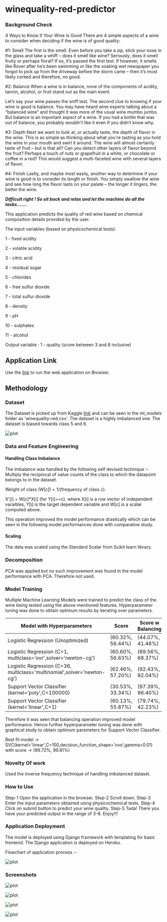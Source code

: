 # winequality-red-predictor
### Background Check
4 Ways to Know if Your Wine Is Good
There are 4 simple aspects of a wine to consider when deciding if the wine is of good quality:

#1: Smell
The first is the smell.  Even before you take a sip, stick your nose in the glass and take a whiff – does it smell like wine? Seriously, does it smell fruity or perhaps floral?  If so, it’s passed the first test. If however, it smells like Rover after he’s been swimming or like the soaking wet newspaper you forgot to pick up from the driveway before the storm came – then it’s most likely corked and therefore, no good.

#2: Balance
When a wine is in balance, none of the components of acidity, tannin, alcohol, or fruit stand out as the main event.

Let’s say your wine passes the sniff test. The second clue to knowing if your wine is good is balance.  You may have heard wine experts talking about a “balanced wine” and thought it was more of the usual wine mumbo jumbo. But balance is an important aspect of a wine.  If you had a bottle that was out of balance, you probably wouldn’t like it even if you didn’t know why. 

#3: Depth
Next we want to look at, or actually taste, the depth of flavor in the wine. This is as simple as thinking about what you’re tasting as you hold the wine in your mouth and swirl it around. The wine will almost certainly taste of fruit – but is that all?  Can you detect other layers of flavor beyond the fruit? Perhaps a touch of nuts or grapefruit in a white, or chocolate or coffee in a red? This would suggest a multi-faceted wine with several layers of flavor.

#4: Finish
Lastly, and maybe most easily, another way to determine if your wine is good is to consider its length or finish.  You simply swallow the wine and see how long the flavor lasts on your palate – the longer it lingers, the better the wine.

***Difficult right ! So sit back and relax and let the machine do all the tasks.......***

This application predicts the quality of red wine based on chemical composition details provided by the user. 

The input variables (based on physicochemical tests):

1 - fixed acidity

2 - volatile acidity

3 - citric acid

4 - residual sugar

5 - chlorides

6 - free sulfur dioxide

7 - total sulfur dioxide

8 - density

9 - pH

10 - sulphates

11 - alcohol

Output variable :
1 - quality (score between 3 and 8 inclusive)

## Application Link

Use the [link](https://winequality-red-predictor.herokuapp.com/winequality/) to run the web application on Browser.

## Methodology
### Dataset
The Dataset is picked up from Kaggle [link](https://www.kaggle.com/uciml/red-wine-quality-cortez-et-al-2009) and can be seen in the ml_models folder as 'winequality-red.csv'. The dataset is a highly imbalanced one. The dataset is biased towards class 5 and 6.

![plot](./wine_app/ml_models/CountPlot.png)

### Data and Feature Engineering
#### Handling Class Imbalance
The imbalance was handled by the following self devised technique :-
Multiply the reciprocal of value counts of the class to which the datapoint belongs to in the dataset.

Weight of class (W[c]) = 1/(frequency of class c).

X'[i] = W[c]*X[i] (for Y[i]==c).
where X[i] is a row vector of independent varaibles, Y[i] is the target dependent variable and W[c] is a scalar computed above.

This operation improved the model performance drastically which can be seen in the following model performances done with comparative study.

#### Scaling
The data was scaled using the Standard Scalar from Scikit learn library.

### Decomposition
PCA was applied but no such improvement was found in the model performance with PCA. Therefore not used.

### Model Training
Multiple Machine Learning Models were trained to predict the class of the wine being tested using the above mentioned features. Hyperparameter tuning was done to obtain optimum results by iterating over parameters.

| Model with Hyperparameters                                               | Score             | Score w Balancing |
| ------------------------------------------------------------------------ | ----------------- |------------------ |
| Logistic Regression (Unoptimized)                                        | (60.32%, 56.44%)  | (44.07%, 41.48%)  |
| Logistic Regression (C=1, multiclass='ovr',solver='newton-cg')           | (60.60%, 56.63%)  | (69.56%, 68.37%)  |
| Logistic Regression (C=36, multiclass='multinomial',solver='newton-cg')  | (62.46%, 57.20%)  | (92.43%, 92.04%)  |
| Support Vector Classifier (kernel='poly',C=100000)                       | (30.53%, 33.34%)  | (97.39%, 96.40%)  |
| Support Vector Classifier (kernel='linear',C=1)                          | (60.13%, 55.87%)  | (79.74%, 42.23%)  |

Therefore it was seen that balancing operation improved model performance. Hence further hyperparameter tuning was done with graphical study to obtain optimum parameters for Support Vector Classifier. 

Best fit model -> SVC(kernel='linear',C=100,decision_function_shape='ovo',gamma=0.01)
with score -> (99.72%, 99.81%)

### Novelty Of work
Used the inverse frequency technique of handling imbalanced dataset.

### How to Use
Step-1 Open the application in the browser.
Step-2 Scroll down.
Step-3 Enter the input parameters obtained using physicochemical tests.
Step-4 Click on submit button to predict your wine quality.
Step-5 Tada! There you have your predicted output in the range of 3-8. Enjoy!!!


### Application Deployment
The model is deployed using Django framework with templating for basic frontend. The Django application is deployed on Heroku.

Flowchart of application process :-

![plot](./Flowchart.png)

### Screenshots

![plot](./ss1.PNG)

![plot](./ss2.PNG)

![plot](./ss3.PNG)

![plot](./ss4.PNG)

